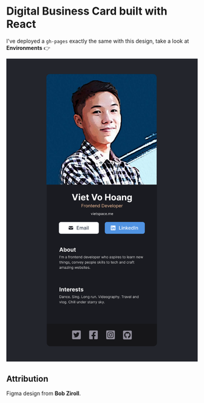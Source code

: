 # Digital Business Card built with React
I've deployed a `gh-pages` exactly the same with this design, take a look at **Environments** :point_right:

![digital card design](src/img/digital-card.png)


## Attribution
Figma design from **Bob Ziroll**.
